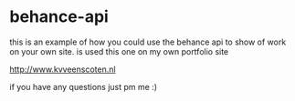 # behance-api

this is an example of how you could use the behance api to show of work
on your own site. is used this one on my own portfolio site

http://www.kvveenscoten.nl

if you have any questions just pm me :)
